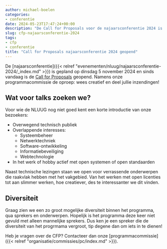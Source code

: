 ```yaml
---
author: michael-boelen
categories:
- conferentie
date: 2024-05-23T17:47:24+00:00
description: "De Call for Proposals voor de najaarsconferentie 2024 is geopend! Wacht niet te lang en dien een voorstel in."
slug: cfp-najaarsconferentie-2024
tags:
- cfp
- conferentie
title: "Call for Proposals najaarsconferentie 2024 geopend"
---
```


De [najaarsconferentie]({{< relref "evenementen/nluug/najaarsconferentie-2024/_index.md" >}}) is gepland op dinsdag 5 november 2024 en sinds vandaag is de [Call for Proposals](https://cfp.nluug.nl/nluug-najaarsconferentie-2024/) geopend. Namens onze programmacommissie de oproep: wees creatief en deel jullie inzendingen!

## Wat voor talks zoeken we?

Voor wie de NLUUG nog niet goed kent een korte introductie van onze bezoekers:

* Overwegend technisch publiek
* Overlappende interesses:
  * Systeembeheer
  * Netwerktechniek
  * Software-ontwikkeling
  * Informatiebeveiliging
  * Webtechnologie
* In het werk of hobby actief met open systemen of open standaarden

Naast technische lezingen staan we open voor verrassende onderwerpen die raakvlak hebben met het vakgebied. Van het werken met open licenties tot aan slimmer werken, hoe creatiever, des te interessanter we dit vinden.

## Diversiteit

Graag zien we een zo groot mogelijke diversiteit binnen het programma, qua sprekers en onderwerpen. Hopelijk is het programma deze keer niet gevuld met alleen mannelijke sprekers. Dus ken je een spreker die de diversiteit van het progrmama vergroot, tip degene dan om iets in te dienen!

Heb je vragen over de CFP? Contacteer dan onze [programmacommissie]({{< relref "organisatie/commissies/pc/index.md" >}}).
